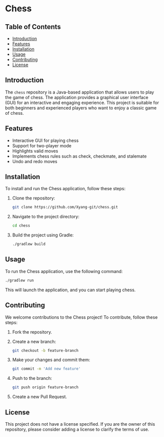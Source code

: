 # Chess

## Table of Contents
- [Introduction](#introduction)
- [Features](#features)
- [Installation](#installation)
- [Usage](#usage)
- [Contributing](#contributing)
- [License](#license)

## Introduction
The `chess` repository is a Java-based application that allows users to play the game of chess. The application provides a graphical user interface (GUI) for an interactive and engaging experience. This project is suitable for both beginners and experienced players who want to enjoy a classic game of chess.

## Features
- Interactive GUI for playing chess
- Support for two-player mode
- Highlights valid moves
- Implements chess rules such as check, checkmate, and stalemate
- Undo and redo moves

## Installation
To install and run the Chess application, follow these steps:

1. Clone the repository:
    ```bash
    git clone https://github.com/Xyang-git/chess.git
    ```

2. Navigate to the project directory:
    ```bash
    cd chess
    ```

3. Build the project using Gradle:
    ```bash
    ./gradlew build
    ```

## Usage
To run the Chess application, use the following command:

```bash
./gradlew run
```

This will launch the application, and you can start playing chess.

## Contributing
We welcome contributions to the Chess project! To contribute, follow these steps:

1. Fork the repository.

2. Create a new branch:
    ```bash
    git checkout -b feature-branch
    ```

3. Make your changes and commit them:
    ```bash
    git commit -m 'Add new feature'
    ```

4. Push to the branch:
    ```bash
    git push origin feature-branch
    ```

5. Create a new Pull Request.

## License
This project does not have a license specified. If you are the owner of this repository, please consider adding a license to clarify the terms of use.
